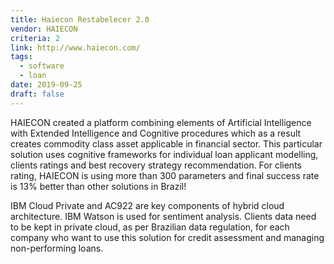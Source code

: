 ```yaml
---
title: Haiecon Restabelecer 2.0
vendor: HAIECON
criteria: 2
link: http://www.haiecon.com/
tags:
  - software
  - loan
date: 2019-09-25
draft: false
---
```


HAIECON created a platform combining elements of Artificial Intelligence with Extended Intelligence and Cognitive procedures
which as a result creates commodity class asset applicable in financial sector.
This particular solution uses cognitive frameworks for individual loan applicant modelling, clients ratings and best recovery strategy recommendation.
For clients rating, HAIECON is using more than 300 parameters and final success rate is 13% better than other solutions in Brazil!

IBM Cloud Private and AC922 are key components of hybrid cloud architecture.
IBM Watson is used for sentiment analysis.
Clients data need to be kept in private cloud, as per Brazilian data regulation, for each company who want to use
this solution for credit assessment and managing non-performing loans.
